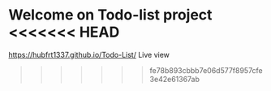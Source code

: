 Welcome on Todo-list project
<<<<<<< HEAD
=======

https://hubfrt1337.github.io/Todo-List/  Live view
>>>>>>> fe78b893cbbb7e06d577f8957cfe3e42e61367ab
